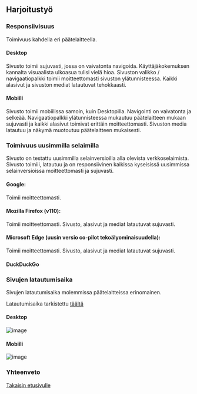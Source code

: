 ## Harjoitustyö

### Responsiivisuus
Toimivuus kahdella eri päätelaitteella. 

#### Desktop
Sivusto toimii sujuvasti, jossa on vaivatonta navigoida. Käyttäjäkokemuksen kannalta visuaalista ulkoasua tulisi vielä hioa. Sivuston valikko / navigaatiopalkki toimii moitteettomasti sivuston ylätunnisteessa. Kaikki alasivut ja sivuston mediat latautuvat tehokkaasti. 

#### Mobiili
Sivusto toimii mobiilissa samoin, kuin Desktopilla. Navigointi on vaivatonta ja selkeää. Navigaatiopalkki ylätunnisteessa mukautuu päätelaitteen mukaan sujuvasti ja kaikki alasivut toimivat erittäin moitteettomasti. Sivuston media latautuu ja näkymä muotoutuu päätelaitteen mukaisesti. 

### Toimivuus uusimmilla selaimilla
Sivusto on testattu uusimmilla selainversioilla alla olevista verkkoselaimista. Sivusto toimiii, latautuu ja on responsiivinen kaikissa kyseisissä uusimmissa selainversioissa moitteettomasti ja sujuvasti. 

#### Google: 
Toimii moitteettomasti. 

#### Mozilla Firefox (v110): 
Toimii moitteettomasti. Sivusto, alasivut ja mediat latautuvat sujuvasti.

#### Microsoft Edge (uusin versio co-pilot tekoälyominaisuudella): 
Toimii moitteettomasti. Sivusto, alasivut ja mediat latautuvat sujuvasti. 

#### DuckDuckGo

### Sivujen latautumisaika
Sivujen latautumisaika molemmissa päätelaitteissa erinomainen. 

Latautumisaika tarkistettu [täältä](https://pagespeed.web.dev/)

#### Desktop

![image](https://github.com/user-attachments/assets/4ffbf71d-133d-4975-b1fb-47461a732a59)



#### Mobiili

![image](https://github.com/user-attachments/assets/4434fbfb-f7f9-41d3-b2ca-dc550ec1a9f3)


### Yhteenveto

[Takaisin etusivulle](index.md)
